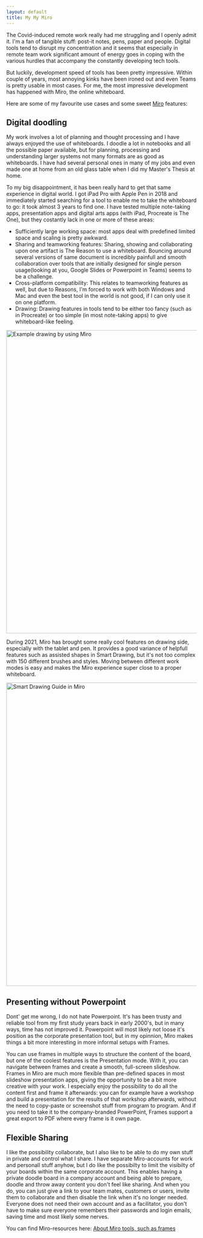 ```yaml
---
layout: default
title: My My Miro
---
```


The Covid-induced remote work really had me struggling and I openly admit it.
I'm a fan of tangible stuff: post-it notes, pens, paper and people. Digital tools
tend to disrupt my concentration and it seems that especially in remote team work significant
amount of energy goes in coping with the various hurdles that accompany the constantly developing tech tools.

But luckily, development speed of tools has been pretty impressive. Within couple of years,
most annoying kinks have been ironed out and even Teams is pretty usable in most cases.
For me, the most impressive development has happened with Miro, the online whiteboard.

Here are some of my favourite use cases and some sweet [Miro](https://www.miro.com) features:

## Digital doodling

My work involves a lot of planning and thought processing and I have always enjoyed the use of whiteboards.
I doodle a lot in notebooks and all the possible paper available, but for planning, processing and understanding larger
systems not many formats are as good as whiteboards. I have had several personal ones in many of my jobs and even made one
at home from an old glass table when I did my Master's Thesis at home.

To my big disappointment, it has been really hard to get that same experience in digital world. I got iPad Pro with Apple Pen in 2018 and immediately started searching for
a tool to enable me to take the whiteboard to go: it took almost 3 years to find one. I have tested multiple note-taking apps, presentation apps and digital arts apps (with iPad, Procreate is The One), 
but they costantly lack in one or more of these areas:
- Sufficiently large working space: most apps deal with predefined limited space and scaling is pretty awkward. 
- Sharing and teamworking features: Sharing, showing and collaborating upon one artifact is The Reason to use a whiteboard. Bouncing around several versions of same document is incredibly painfull and smooth collaboration over tools
that are initially designed for single person usage(looking at you, Google Slides or Powerpoint in Teams) seems to be a challenge.
- Cross-platform compatibility: This relates to teamworking features as well, but due to Reasons, I'm forced to work with both Windows and Mac and even the best tool in the world is not good, if I can only use it on one platform.
- Drawing: Drawing features in tools tend to be either too fancy (such as in Procreate) or too simple (in most note-taking apps) to give whiteboard-like feeling.

<img src="{{ site.baseurl }}/images/IMG_0205.png" alt="Example drawing by using Miro" style="width: 800px;"/>

During 2021, Miro has brought some really cool features on drawing side, especially with the tablet and pen. It provides a good variance of helpfull features such as assisted shapes in Smart Drawing, 
but it's not too complex with 150 different brushes and styles. Moving between different work modes is easy and makes the Miro experience super close to a proper whiteboard.

<img src="{{ site.baseurl }}/images/IMG_0206.png" alt="Smart Drawing Guide in Miro" style="width: 800px;"/>


## Presenting without Powerpoint

Dont' get me wrong, I do not hate Powerpoint. It's has been trusty and reliable tool from my first study years back in early 2000's, but in many ways, time has not improved it. Powerpoint will most likely not loose it's position as
the corporate presentation tool, but in my opinnion, Miro makes things a bit more interesting in more informal setups with Frames.

You can use frames in multiple ways to structure the content of the board, but one of the coolest features is the Presentation mode. With it, you can navigate between frames and create a smooth, full-screen slideshow. 
Frames in Miro are much more flexible than pre-defined spaces in most slideshow presentation apps, giving the opportunity to be a bit more creative with your work. I especially enjoy the possibility to do all the content first and frame it afterwards: 
you can for example have a workshop and build a presentation for the results of that workshop afterwards, without the need to copy-paste or screenshot stuff from program to program. 
And if you need to take it to the company-branded PowerPoint, Frames support a great export to PDF where every frame is it own page.

## Flexible Sharing

I like the possibility collaborate, but I also like to be able to do my own stuff in private and control what I share. I have separate Miro-accounts for work and personall stuff anyhow, but I do like the possibilty to limit the visibilty of your boards within the same corporate account.
This enables having a private doodle board in a company account and being able to prepare, doodle and throw away content you don't feel like sharing. And when you do, you can just give a link to your team mates, customers or users, invite them to collaborate and then disable the link when it's no longer needed. 
Everyone does not need their own account and as a facilitator, you don't have to make sure everyone remembers their passwords and login emails, saving time and most likely some nerves.

You can find Miro-resources here:
[About Miro tools, such as frames](https://help.miro.com/hc/en-us/sections/360003249114-Tools)
